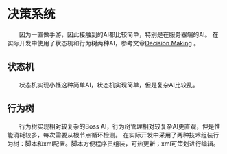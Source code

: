# 决策系统
&emsp;&emsp;因为一直做手游，因此接触到的AI都比较简单，特别是在服务器端的AI。
在实际开发中使用了状态机和行为树两种AI，参考文章[Decision Making](https://github.com/libgdx/gdx-ai/wiki/Decision-Making) 。



## 状态机
&emsp;&emsp;状态机实现小怪这种简单AI，状态机实现简单，但是复杂AI比较乱。

## 行为树
&emsp;&emsp;行为树实现相对较复杂的Boss AI，行为树管理相对较复杂AI更直观，但是性能消耗较多，每次需要从根节点循环检测。
在实际开发中采用了两种技术组装行为树：脚本和xml配置。脚本方便程序员组装，可热更新；xml可策划进行编辑。